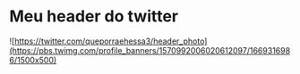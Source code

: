 # Meu header do twitter
![https://twitter.com/queporraehessa3/header_photo](https://pbs.twimg.com/profile_banners/1570992006020612097/1669316986/1500x500)
